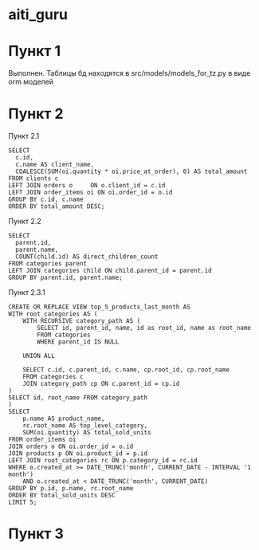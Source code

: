 # aiti_guru
# Пункт 1
  Выполнен. Таблицы бд находятся в src/models/models_for_tz.py в виде orm моделей
# Пункт 2
  Пункт 2.1
  
    SELECT
      c.id,
      c.name AS client_name,
      COALESCE(SUM(oi.quantity * oi.price_at_order), 0) AS total_amount
    FROM clients c
    LEFT JOIN orders o     ON o.client_id = c.id
    LEFT JOIN order_items oi ON oi.order_id = o.id
    GROUP BY c.id, c.name
    ORDER BY total_amount DESC;
  
  Пункт 2.2

    SELECT 
      parent.id,
      parent.name,
      COUNT(child.id) AS direct_children_count
    FROM categories parent
    LEFT JOIN categories child ON child.parent_id = parent.id
    GROUP BY parent.id, parent.name;

  Пункт 2.3.1

    CREATE OR REPLACE VIEW top_5_products_last_month AS
    WITH root_categories AS (
        WITH RECURSIVE category_path AS (
            SELECT id, parent_id, name, id as root_id, name as root_name
            FROM categories 
            WHERE parent_id IS NULL
        
        UNION ALL
        
        SELECT c.id, c.parent_id, c.name, cp.root_id, cp.root_name
        FROM categories c
        JOIN category_path cp ON c.parent_id = cp.id
    )
    SELECT id, root_name FROM category_path
    )
    SELECT 
        p.name AS product_name,
        rc.root_name AS top_level_category,
        SUM(oi.quantity) AS total_sold_units
    FROM order_items oi
    JOIN orders o ON oi.order_id = o.id
    JOIN products p ON oi.product_id = p.id
    LEFT JOIN root_categories rc ON p.category_id = rc.id
    WHERE o.created_at >= DATE_TRUNC('month', CURRENT_DATE - INTERVAL '1 month')
        AND o.created_at < DATE_TRUNC('month', CURRENT_DATE)
    GROUP BY p.id, p.name, rc.root_name
    ORDER BY total_sold_units DESC
    LIMIT 5;
    
# Пункт 3
